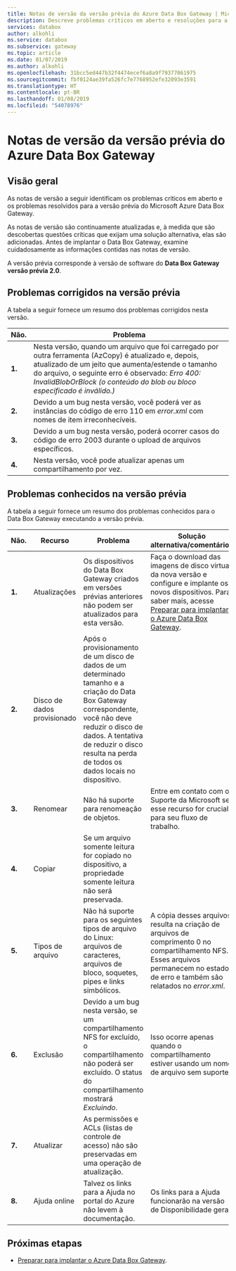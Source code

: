 ```yaml
---
title: Notas de versão da versão prévia do Azure Data Box Gateway | Microsoft Docs
description: Descreve problemas críticos em aberto e resoluções para a versão prévia do Azure Data Box Gateway.
services: databox
author: alkohli
ms.service: databox
ms.subservice: gateway
ms.topic: article
ms.date: 01/07/2019
ms.author: alkohli
ms.openlocfilehash: 31bcc5ed447b32f4474ecef6a8a9f79377061975
ms.sourcegitcommit: fbf0124ae39fa526fc7e7768952efe32093e3591
ms.translationtype: HT
ms.contentlocale: pt-BR
ms.lasthandoff: 01/08/2019
ms.locfileid: "54078976"
---
```

# <a name="azure-data-box-gateway-preview-release-notes"></a>Notas de versão da versão prévia do Azure Data Box Gateway

## <a name="overview"></a>Visão geral

As notas de versão a seguir identificam os problemas críticos em aberto e os problemas resolvidos para a versão prévia do Microsoft Azure Data Box Gateway.

As notas de versão são continuamente atualizadas e, à medida que são descobertas questões críticas que exijam uma solução alternativa, elas são adicionadas. Antes de implantar o Data Box Gateway, examine cuidadosamente as informações contidas nas notas de versão.

A versão prévia corresponde à versão de software do **Data Box Gateway versão prévia 2.0**.

## <a name="issues-fixed-in-preview-release"></a>Problemas corrigidos na versão prévia

A tabela a seguir fornece um resumo dos problemas corrigidos nesta versão.

| Não. | Problema |
| --- | --- |
| **1.** | Nesta versão, quando um arquivo que foi carregado por outra ferramenta (AzCopy) é atualizado e, depois, atualizado de um jeito que aumenta/estende o tamanho do arquivo, o seguinte erro é observado: *Erro 400: InvalidBlobOrBlock (o conteúdo do blob ou bloco especificado é inválido.)*|
| **2.** |Devido a um bug nesta versão, você poderá ver as instâncias do código de erro 110 em *error.xml* com nomes de item irreconhecíveis. | 
| **3.** |Devido a um bug nesta versão, poderá ocorrer casos do código de erro 2003 durante o upload de arquivos específicos. | 
| **4.** |Nesta versão, você pode atualizar apenas um compartilhamento por vez. | 


## <a name="known-issues-in-preview-release"></a>Problemas conhecidos na versão prévia

A tabela a seguir fornece um resumo dos problemas conhecidos para o Data Box Gateway executando a versão prévia.

| Não. | Recurso | Problema | Solução alternativa/comentários |
| --- | --- | --- | --- |
| **1.** |Atualizações |Os dispositivos do Data Box Gateway criados em versões prévias anteriores não podem ser atualizados para esta versão. |Faça o download das imagens de disco virtual da nova versão e configure e implante os novos dispositivos. Para saber mais, acesse [Preparar para implantar o Azure Data Box Gateway](data-box-gateway-deploy-prep.md). |
| **2.** |Disco de dados provisionado |Após o provisionamento de um disco de dados de um determinado tamanho e a criação do Data Box Gateway correspondente, você não deve reduzir o disco de dados. A tentativa de reduzir o disco resulta na perda de todos os dados locais no dispositivo. | |
| **3.** |Renomear |Não há suporte para renomeação de objetos. |Entre em contato com o Suporte da Microsoft se esse recurso for crucial para seu fluxo de trabalho. |
| **4.** |Copiar| Se um arquivo somente leitura for copiado no dispositivo, a propriedade somente leitura não será preservada. | |
| **5.** |Tipos de arquivo | Não há suporte para os seguintes tipos de arquivo do Linux: arquivos de caracteres, arquivos de bloco, soquetes, pipes e links simbólicos.  |A cópia desses arquivos resulta na criação de arquivos de comprimento 0 no compartilhamento NFS. Esses arquivos permanecem no estado de erro e também são relatados no *error.xml*. |
| **6.** |Exclusão | Devido a um bug nesta versão, se um compartilhamento NFS for excluído, o compartilhamento não poderá ser excluído. O status do compartilhamento mostrará *Excluindo*.  |Isso ocorre apenas quando o compartilhamento estiver usando um nome de arquivo sem suporte. |
| **7.** |Atualizar | As permissões e ACLs (listas de controle de acesso) não são preservadas em uma operação de atualização.  | |
| **8.** |Ajuda online |Talvez os links para a Ajuda no portal do Azure não levem à documentação.|Os links para a Ajuda funcionarão na versão de Disponibilidade geral. |



## <a name="next-steps"></a>Próximas etapas

- [Preparar para implantar o Azure Data Box Gateway](data-box-gateway-deploy-prep.md).


